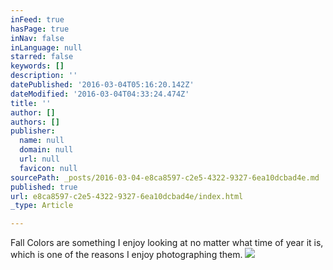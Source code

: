 ```yaml
---
inFeed: true
hasPage: true
inNav: false
inLanguage: null
starred: false
keywords: []
description: ''
datePublished: '2016-03-04T05:16:20.142Z'
dateModified: '2016-03-04T04:33:24.474Z'
title: ''
author: []
authors: []
publisher:
  name: null
  domain: null
  url: null
  favicon: null
sourcePath: _posts/2016-03-04-e8ca8597-c2e5-4322-9327-6ea10dcbad4e.md
published: true
url: e8ca8597-c2e5-4322-9327-6ea10dcbad4e/index.html
_type: Article

---
```

Fall Colors are something I enjoy looking at no matter what time of year it is, which is one of the reasons I enjoy photographing them.
![](https://the-grid-user-content.s3-us-west-2.amazonaws.com/cb965f6f-1bc3-4913-8b06-f68bbcd5bf3c.jpg)